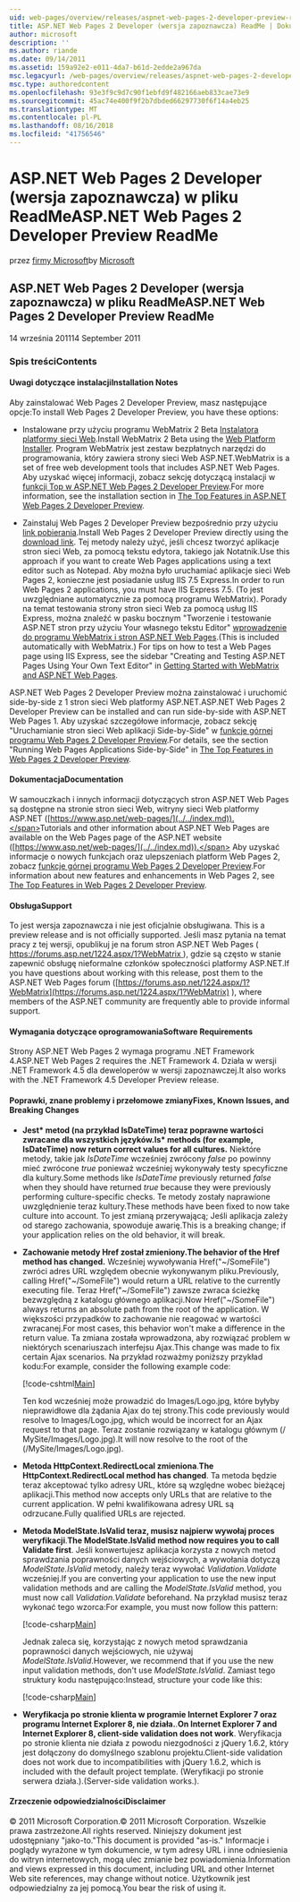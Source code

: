 ```yaml
---
uid: web-pages/overview/releases/aspnet-web-pages-2-developer-preview-readme
title: ASP.NET Web Pages 2 Developer (wersja zapoznawcza) ReadMe | Dokumentacja firmy Microsoft
author: microsoft
description: ''
ms.author: riande
ms.date: 09/14/2011
ms.assetid: 159a92e2-e011-4da7-b61d-2edde2a967da
msc.legacyurl: /web-pages/overview/releases/aspnet-web-pages-2-developer-preview-readme
msc.type: authoredcontent
ms.openlocfilehash: 93e3f9c9d7c90f1ebfd9f482166aeb833cae73e9
ms.sourcegitcommit: 45ac74e400f9f2b7dbded66297730f6f14a4eb25
ms.translationtype: MT
ms.contentlocale: pl-PL
ms.lasthandoff: 08/16/2018
ms.locfileid: "41756546"
---
```

<a name="aspnet-web-pages-2-developer-preview-readme"></a><span data-ttu-id="68557-102">ASP.NET Web Pages 2 Developer (wersja zapoznawcza) w pliku ReadMe</span><span class="sxs-lookup"><span data-stu-id="68557-102">ASP.NET Web Pages 2 Developer Preview ReadMe</span></span>
====================
<span data-ttu-id="68557-103">przez [firmy Microsoft](https://github.com/microsoft)</span><span class="sxs-lookup"><span data-stu-id="68557-103">by [Microsoft](https://github.com/microsoft)</span></span>

## <a name="aspnet-web-pages-2-developer-preview-readme"></a><span data-ttu-id="68557-104">ASP.NET Web Pages 2 Developer (wersja zapoznawcza) w pliku ReadMe</span><span class="sxs-lookup"><span data-stu-id="68557-104">ASP.NET Web Pages 2 Developer Preview ReadMe</span></span>

<span data-ttu-id="68557-105">14 września 2011</span><span class="sxs-lookup"><span data-stu-id="68557-105">14 September 2011</span></span>

### <a name="contents"></a><span data-ttu-id="68557-106">Spis treści</span><span class="sxs-lookup"><span data-stu-id="68557-106">Contents</span></span>

#### <a id="_Toc303701284"></a>  <span data-ttu-id="68557-107">Uwagi dotyczące instalacji</span><span class="sxs-lookup"><span data-stu-id="68557-107">Installation Notes</span></span>

<span data-ttu-id="68557-108">Aby zainstalować Web Pages 2 Developer Preview, masz następujące opcje:</span><span class="sxs-lookup"><span data-stu-id="68557-108">To install Web Pages 2 Developer Preview, you have these options:</span></span>

- <span data-ttu-id="68557-109">Instalowane przy użyciu programu WebMatrix 2 Beta [Instalatora platformy sieci Web](https://go.microsoft.com/fwlink/?LinkId=226883).</span><span class="sxs-lookup"><span data-stu-id="68557-109">Install WebMatrix 2 Beta using the [Web Platform Installer](https://go.microsoft.com/fwlink/?LinkId=226883).</span></span> <span data-ttu-id="68557-110">Program WebMatrix jest zestaw bezpłatnych narzędzi do programowania, który zawiera strony sieci Web ASP.NET.</span><span class="sxs-lookup"><span data-stu-id="68557-110">WebMatrix is a set of free web development tools that includes ASP.NET Web Pages.</span></span> <span data-ttu-id="68557-111">Aby uzyskać więcej informacji, zobacz sekcję dotyczącą instalacji w [funkcji Top w ASP.NET Web Pages 2 Developer Preview](https://go.microsoft.com/fwlink/?LinkID=227824).</span><span class="sxs-lookup"><span data-stu-id="68557-111">For more information, see the installation section in [The Top Features in ASP.NET Web Pages 2 Developer Preview](https://go.microsoft.com/fwlink/?LinkID=227824).</span></span>

- <span data-ttu-id="68557-112">Zainstaluj Web Pages 2 Developer Preview bezpośrednio przy użyciu [link pobierania](https://go.microsoft.com/fwlink/?LinkID=226335).</span><span class="sxs-lookup"><span data-stu-id="68557-112">Install Web Pages 2 Developer Preview directly using the [download link](https://go.microsoft.com/fwlink/?LinkID=226335).</span></span> <span data-ttu-id="68557-113">Tej metody należy użyć, jeśli chcesz tworzyć aplikacje stron sieci Web, za pomocą tekstu edytora, takiego jak Notatnik.</span><span class="sxs-lookup"><span data-stu-id="68557-113">Use this approach if you want to create Web Pages applications using a text editor such as Notepad.</span></span> <span data-ttu-id="68557-114">Aby można było uruchamiać aplikacje sieci Web Pages 2, konieczne jest posiadanie usług IIS 7.5 Express.</span><span class="sxs-lookup"><span data-stu-id="68557-114">In order to run Web Pages 2 applications, you must have IIS Express 7.5.</span></span> <span data-ttu-id="68557-115">(To jest uwzględniane automatycznie za pomocą programu WebMatrix). Porady na temat testowania strony stron sieci Web za pomocą usług IIS Express, można znaleźć w pasku bocznym "Tworzenie i testowanie ASP.NET stron przy użyciu Your własnego tekstu Editor" [wprowadzenie do programu WebMatrix i stron ASP.NET Web Pages](https://go.microsoft.com/fwlink/?LinkId=202889).</span><span class="sxs-lookup"><span data-stu-id="68557-115">(This is included automatically with WebMatrix.) For tips on how to test a Web Pages page using IIS Express, see the sidebar "Creating and Testing ASP.NET Pages Using Your Own Text Editor" in [Getting Started with WebMatrix and ASP.NET Web Pages](https://go.microsoft.com/fwlink/?LinkId=202889).</span></span>

<span data-ttu-id="68557-116">ASP.NET Web Pages 2 Developer Preview można zainstalować i uruchomić side-by-side z 1 stron sieci Web platformy ASP.NET.</span><span class="sxs-lookup"><span data-stu-id="68557-116">ASP.NET Web Pages 2 Developer Preview can be installed and can run side-by-side with ASP.NET Web Pages 1.</span></span> <a id="a"></a><span data-ttu-id="68557-117">Aby uzyskać szczegółowe informacje, zobacz sekcję "Uruchamianie stron sieci Web aplikacji Side-by-Side" w [funkcje górnej programu Web Pages 2 Developer Preview](https://go.microsoft.com/fwlink/?LinkID=227824).</span><span class="sxs-lookup"><span data-stu-id="68557-117">For details, see the section "Running Web Pages Applications Side-by-Side" in [The Top Features in Web Pages 2 Developer Preview](https://go.microsoft.com/fwlink/?LinkID=227824).</span></span>

#### <a id="_Toc303701285"></a>  <span data-ttu-id="68557-118">Dokumentacja</span><span class="sxs-lookup"><span data-stu-id="68557-118">Documentation</span></span>

<span data-ttu-id="68557-119">W samouczkach i innych informacji dotyczących stron ASP.NET Web Pages są dostępne na stronie stron sieci Web, witryny sieci Web platformy ASP.NET ([https://www.asp.net/web-pages/](../../index.md)).</span><span class="sxs-lookup"><span data-stu-id="68557-119">Tutorials and other information about ASP.NET Web Pages are available on the Web Pages page of the ASP.NET website ([https://www.asp.net/web-pages/](../../index.md)).</span></span> <span data-ttu-id="68557-120">Aby uzyskać informacje o nowych funkcjach oraz ulepszeniach platform Web Pages 2, zobacz [funkcje górnej programu Web Pages 2 Developer Preview](https://go.microsoft.com/fwlink/?LinkID=227824).</span><span class="sxs-lookup"><span data-stu-id="68557-120">For information about new features and enhancements in Web Pages 2, see [The Top Features in Web Pages 2 Developer Preview](https://go.microsoft.com/fwlink/?LinkID=227824).</span></span>

#### <a id="_Toc303701286"></a>  <span data-ttu-id="68557-121">Obsługa</span><span class="sxs-lookup"><span data-stu-id="68557-121">Support</span></span>

<a id="_Toc209852135"></a><span data-ttu-id="68557-122"><a id="_Toc255833657"></a> To jest wersja zapoznawcza i nie jest oficjalnie obsługiwana.</span><span class="sxs-lookup"><span data-stu-id="68557-122"><a id="_Toc255833657"></a> This is a preview release and is not officially supported.</span></span> <span data-ttu-id="68557-123">Jeśli masz pytania na temat pracy z tej wersji, opublikuj je na forum stron ASP.NET Web Pages ([ https://forums.asp.net/1224.aspx/1?WebMatrix ](https://forums.asp.net/1224.aspx/1?WebMatrix) ), gdzie są często w stanie zapewnić obsługę nieformalne członków społeczności platformy ASP.NET.</span><span class="sxs-lookup"><span data-stu-id="68557-123">If you have questions about working with this release, post them to the ASP.NET Web Pages forum ([https://forums.asp.net/1224.aspx/1?WebMatrix](https://forums.asp.net/1224.aspx/1?WebMatrix) ), where members of the ASP.NET community are frequently able to provide informal support.</span></span>

#### <a id="_Toc303701287"></a>  <span data-ttu-id="68557-124">Wymagania dotyczące oprogramowania</span><span class="sxs-lookup"><span data-stu-id="68557-124">Software Requirements</span></span>

<span data-ttu-id="68557-125">Strony ASP.NET Web Pages 2 wymaga programu .NET Framework 4.</span><span class="sxs-lookup"><span data-stu-id="68557-125">ASP.NET Web Pages 2 requires the .NET Framework 4.</span></span> <span data-ttu-id="68557-126">Działa w wersji .NET Framework 4.5 dla deweloperów w wersji zapoznawczej.</span><span class="sxs-lookup"><span data-stu-id="68557-126">It also works with the .NET Framework 4.5 Developer Preview release.</span></span>

<a id="_Toc303701288"></a><a id="_Breaking_Changes"></a>

#### <a name="fixes-known-issues-and-breaking-changes"></a><span data-ttu-id="68557-127">Poprawki, znane problemy i przełomowe zmiany</span><span class="sxs-lookup"><span data-stu-id="68557-127">Fixes, Known Issues, and Breaking Changes</span></span>

<a id="_Toc224729061"></a><a id="_Toc238051347"></a>

- <span data-ttu-id="68557-128">**Jest\* metod (na przykład IsDateTime) teraz poprawne wartości zwracane dla wszystkich języków.**</span><span class="sxs-lookup"><span data-stu-id="68557-128">**Is\* methods (for example, IsDateTime) now return correct values for all cultures.**</span></span> <span data-ttu-id="68557-129">Niektóre metody, takie jak *IsDateTime* wcześniej zwrócony *false* po powinny mieć zwrócone *true* ponieważ wcześniej wykonywały testy specyficzne dla kultury.</span><span class="sxs-lookup"><span data-stu-id="68557-129">Some methods like *IsDateTime* previously returned *false* when they should have returned *true* because they were previously performing culture-specific checks.</span></span> <span data-ttu-id="68557-130">Te metody zostały naprawione uwzględnienie teraz kultury.</span><span class="sxs-lookup"><span data-stu-id="68557-130">These methods have been fixed to now take culture into account.</span></span> <span data-ttu-id="68557-131">To jest zmianą przerywającą; Jeśli aplikacja zależy od starego zachowania, spowoduje awarię.</span><span class="sxs-lookup"><span data-stu-id="68557-131">This is a breaking change; if your application relies on the old behavior, it will break.</span></span>
- <span data-ttu-id="68557-132">**Zachowanie metody Href został zmieniony.**</span><span class="sxs-lookup"><span data-stu-id="68557-132">**The behavior of the Href method has changed.**</span></span> <span data-ttu-id="68557-133">Wcześniej wywoływania Href("~/SomeFile") zwróci adres URL względem obecnie wykonywanym pliku.</span><span class="sxs-lookup"><span data-stu-id="68557-133">Previously, calling Href("~/SomeFile") would return a URL relative to the currently executing file.</span></span> <span data-ttu-id="68557-134">Teraz Href("~/SomeFile") zawsze zwraca ścieżkę bezwzględną z katalogu głównego aplikacji.</span><span class="sxs-lookup"><span data-stu-id="68557-134">Now Href("~/SomeFile") always returns an absolute path from the root of the application.</span></span> <span data-ttu-id="68557-135">W większości przypadków to zachowanie nie reagować w wartości zwracanej.</span><span class="sxs-lookup"><span data-stu-id="68557-135">For most cases, this behavior won't make a difference in the return value.</span></span> <span data-ttu-id="68557-136">Ta zmiana została wprowadzona, aby rozwiązać problem w niektórych scenariuszach interfejsu Ajax.</span><span class="sxs-lookup"><span data-stu-id="68557-136">This change was made to fix certain Ajax scenarios.</span></span> <span data-ttu-id="68557-137">Na przykład rozważmy poniższy przykład kodu:</span><span class="sxs-lookup"><span data-stu-id="68557-137">For example, consider the following example code:</span></span> 

    [!code-cshtml[Main](aspnet-web-pages-2-developer-preview-readme/samples/sample1.cshtml)]

    <span data-ttu-id="68557-138">Ten kod wcześniej może prowadzić do Images/Logo.jpg, które byłyby nieprawidłowe dla żądania Ajax do tej strony.</span><span class="sxs-lookup"><span data-stu-id="68557-138">This code previously would resolve to Images/Logo.jpg, which would be incorrect for an Ajax request to that page.</span></span> <span data-ttu-id="68557-139">Teraz zostanie rozwiązany w katalogu głównym (/ MySite/Images/Logo.jpg).</span><span class="sxs-lookup"><span data-stu-id="68557-139">It will now resolve to the root of the (/MySite/Images/Logo.jpg).</span></span>
- <span data-ttu-id="68557-140">**Metoda HttpContext.RedirectLocal zmieniona**.</span><span class="sxs-lookup"><span data-stu-id="68557-140">**The HttpContext.RedirectLocal method has changed**.</span></span> <span data-ttu-id="68557-141">Ta metoda będzie teraz akceptować tylko adresy URL, które są względne wobec bieżącej aplikacji.</span><span class="sxs-lookup"><span data-stu-id="68557-141">This method now accepts only URLs that are relative to the current application.</span></span> <span data-ttu-id="68557-142">W pełni kwalifikowana adresy URL są odrzucane.</span><span class="sxs-lookup"><span data-stu-id="68557-142">Fully qualified URLs are rejected.</span></span>
- <span data-ttu-id="68557-143">**Metoda ModelState.IsValid teraz, musisz najpierw wywołaj proces weryfikacji**.</span><span class="sxs-lookup"><span data-stu-id="68557-143">**The ModelState.IsValid method now requires you to call Validate first**.</span></span> <span data-ttu-id="68557-144">Jeśli konwertujesz aplikacja korzysta z nowych metod sprawdzania poprawności danych wejściowych, a wywołania dotyczą *ModelState.IsValid* metody, należy teraz wywołać *Validation.Validate* wcześniej.</span><span class="sxs-lookup"><span data-stu-id="68557-144">If you are converting your application to use the new input validation methods and are calling the *ModelState.IsValid* method, you must now call *Validation.Validate* beforehand.</span></span> <span data-ttu-id="68557-145">Na przykład musisz teraz wykonać tego wzorca:</span><span class="sxs-lookup"><span data-stu-id="68557-145">For example, you must now follow this pattern:</span></span> 

    [!code-csharp[Main](aspnet-web-pages-2-developer-preview-readme/samples/sample2.cs)]

  <span data-ttu-id="68557-146">Jednak zaleca się, korzystając z nowych metod sprawdzania poprawności danych wejściowych, nie używaj *ModelState.IsValid*.</span><span class="sxs-lookup"><span data-stu-id="68557-146">However, we recommend that if you use the new input validation methods, don't use *ModelState.IsValid*.</span></span> <span data-ttu-id="68557-147">Zamiast tego struktury kodu następująco:</span><span class="sxs-lookup"><span data-stu-id="68557-147">Instead, structure your code like this:</span></span> 

    [!code-csharp[Main](aspnet-web-pages-2-developer-preview-readme/samples/sample3.cs)]
- <span data-ttu-id="68557-148">**Weryfikacja po stronie klienta w programie Internet Explorer 7 oraz programu Internet Explorer 8, nie działa.**.</span><span class="sxs-lookup"><span data-stu-id="68557-148">**On Internet Explorer 7 and Internet Explorer 8, client-side validation does not work**.</span></span> <span data-ttu-id="68557-149">Weryfikacja po stronie klienta nie działa z powodu niezgodności z jQuery 1.6.2, który jest dołączony do domyślnego szablonu projektu.</span><span class="sxs-lookup"><span data-stu-id="68557-149">Client-side validation does not work due to incompatibilities with jQuery 1.6.2, which is included with the default project template.</span></span> <span data-ttu-id="68557-150">(Weryfikacji po stronie serwera działa.).</span><span class="sxs-lookup"><span data-stu-id="68557-150">(Server-side validation works.).</span></span>

#### <a id="_Toc303701289"></a>  <span data-ttu-id="68557-151">Zrzeczenie odpowiedzialności</span><span class="sxs-lookup"><span data-stu-id="68557-151">Disclaimer</span></span>

<span data-ttu-id="68557-152">© 2011 Microsoft Corporation.</span><span class="sxs-lookup"><span data-stu-id="68557-152">© 2011 Microsoft Corporation.</span></span> <span data-ttu-id="68557-153">Wszelkie prawa zastrzeżone.</span><span class="sxs-lookup"><span data-stu-id="68557-153">All rights reserved.</span></span> <span data-ttu-id="68557-154">Niniejszy dokument jest udostępniany "jako-to."</span><span class="sxs-lookup"><span data-stu-id="68557-154">This document is provided "as-is."</span></span> <span data-ttu-id="68557-155">Informacje i poglądy wyrażone w tym dokumencie, w tym adresy URL i inne odniesienia do witryn internetowych, mogą ulec zmianie bez powiadomienia.</span><span class="sxs-lookup"><span data-stu-id="68557-155">Information and views expressed in this document, including URL and other Internet Web site references, may change without notice.</span></span> <span data-ttu-id="68557-156">Użytkownik jest odpowiedzialny za jej pomocą.</span><span class="sxs-lookup"><span data-stu-id="68557-156">You bear the risk of using it.</span></span>
